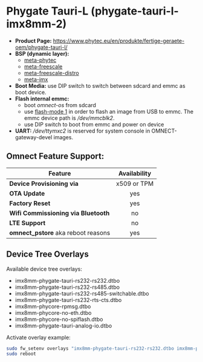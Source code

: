 # Phygate Tauri-L (phygate-tauri-l-imx8mm-2)

- **Product Page:** https://www.phytec.eu/en/produkte/fertige-geraete-oem/phygate-tauri-l/
- **BSP (dynamic layer):**  
  - [meta-phytec](https://github.com/phytec/meta-phytec)
  - [meta-freescale](https://github.com/Freescale/meta-freescale)
  - [meta-freescale-distro](https://github.com/Freescale/meta-freescale-distro)
  - [meta-imx](https://github.com/nxp-imx/meta-imx)
- **Boot Media:** use DIP switch to switch between sdcard and emmc as boot device. 
- **Flash internal emmc:**
  - boot *omnect-os* from sdcard
  - use [flash-mode 1](../README.md#flash-mode-1) in order to flash an image from USB to emmc. The emmc device path is */dev/mmcblk2*.
  - use DIP switch to boot from emmc and power on device 
- **UART:** */dev/ttymxc2* is reserved for system console in OMNECT-gateway-devel images.

## Omnect Feature Support:

| Feature | Availability |
| ------------------------------------ | :-------------: |
| **Device Provisioning via**          | x509 or TPM     |
| **OTA Update**                       | yes             |
| **Factory Reset**                    | yes             |
| **Wifi Commissioning via Bluetooth** | no              |
| **LTE Support**                      | no              |
| **omnect_pstore** aka reboot reasons | yes             |

## Device Tree Overlays

Available device tree overlays:
- imx8mm-phygate-tauri-rs232-rs232.dtbo
- imx8mm-phygate-tauri-rs232-rs485.dtbo
- imx8mm-phygate-tauri-rs232-rs485-switchable.dtbo
- imx8mm-phygate-tauri-rs232-rts-cts.dtbo
- imx8mm-phycore-rpmsg.dtbo
- imx8mm-phycore-no-eth.dtbo
- imx8mm-phycore-no-spiflash.dtbo
- imx8mm-phygate-tauri-analog-io.dtbo

Activate overlay example:
```sh
sudo fw_setenv overlays "imx8mm-phygate-tauri-rs232-rs232.dtbo imx8mm-phycore-no-eth.dtbo"
sudo reboot
```
